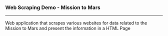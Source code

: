 <h3>Web Scraping Demo - Mission to Mars</h3>
<hr>
Web application that scrapes various websites for data related to the Mission to Mars and present the information in a HTML Page
